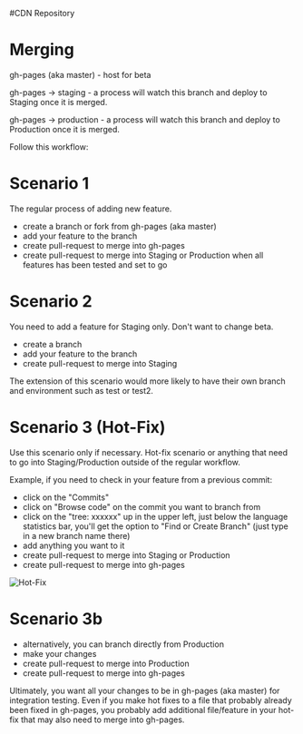 #CDN Repository

Merging
=======
gh-pages (aka master) - host for beta

gh-pages -> staging - a process will watch this branch and deploy to Staging once it is merged.

gh-pages -> production - a process will watch this branch and deploy to Production once it is merged.

Follow this workflow:

Scenario 1
===========
The regular process of adding new feature.

- create a branch or fork from gh-pages (aka master)
- add your feature to the branch
- create pull-request to merge into gh-pages
- create pull-request to merge into Staging or Production when all features has been tested and set to go

Scenario 2
===========
You need to add a feature for Staging only.  Don't want to change beta.

- create a branch
- add your feature to the branch
- create pull-request to merge into Staging

The extension of this scenario would more likely to have their own branch and environment such as test or test2.

Scenario 3 (Hot-Fix)
====================
Use this scenario only if necessary.  Hot-fix scenario or anything that need to go into Staging/Production outside of the regular workflow.

Example, if you need to check in your feature from a previous commit:

- click on the "Commits"
- click on "Browse code" on the commit you want to branch from
- click on the "tree: xxxxxx" up in the upper left, just below the language statistics bar, you'll get the option to "Find or Create Branch" (just type in a new branch name there) 
- add anything you want to it
- create pull-request to merge into Staging or Production
- create pull-request to merge into gh-pages

![Hot-Fix](http://i.stack.imgur.com/JMRGs.png)

Scenario 3b
===========

- alternatively, you can branch directly from Production
- make your changes
- create pull-request to merge into Production
- create pull-request to merge into gh-pages


Ultimately, you want all your changes to be in gh-pages (aka master) for integration testing.  Even if you make hot fixes to a file that probably already been fixed in gh-pages, you probably add additional file/feature in your hot-fix that may also need to merge into gh-pages.
